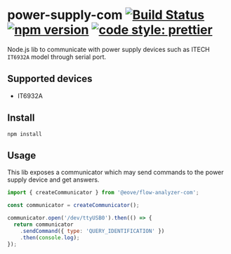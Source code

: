 # power-supply-com [![Build Status](https://travis-ci.org/eove/power-supply-com.svg?branch=master)](https://travis-ci.org/eove/power-supply-com) [![npm version](https://badge.fury.io/js/%40eove%2Fpower-supply-com.svg)](https://badge.fury.io/js/%40eove%2Fpower-supply-com) [![code style: prettier](https://img.shields.io/badge/code_style-prettier-ff69b4.svg?style=flat-square)](https://github.com/prettier/prettier)

Node.js lib to communicate with power supply devices such as ITECH `IT6932A` model through serial port.

## Supported devices

- IT6932A

## Install

`npm install`

## Usage

This lib exposes a communicator which may send commands to the power supply device and get answers.

```js
import { createCommunicator } from '@eove/flow-analyzer-com';

const communicator = createCommunicator();

communicator.open('/dev/ttyUSB0').then(() => {
  return communicator
    .sendCommand({ type: 'QUERY_IDENTIFICATION' })
    .then(console.log);
});
```
